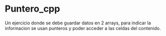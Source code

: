 # Puntero_cpp

Un ejercicio donde se debe guardar datos en 2 arrays, para indicar la informacion se usan punteros y poder acceder a las celdas del contenido.
